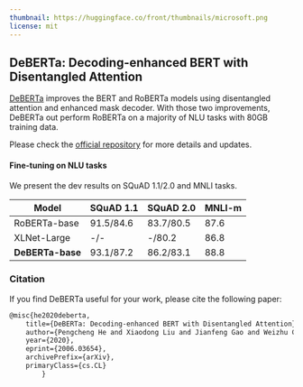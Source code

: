 ```yaml
---
thumbnail: https://huggingface.co/front/thumbnails/microsoft.png
license: mit
---
```


## DeBERTa: Decoding-enhanced BERT with Disentangled Attention

[DeBERTa](https://arxiv.org/abs/2006.03654) improves the BERT and RoBERTa models using disentangled attention and enhanced mask decoder. With those two improvements, DeBERTa out perform RoBERTa on a majority of NLU tasks with 80GB training data. 

Please check the [official repository](https://github.com/microsoft/DeBERTa) for more details and updates.


#### Fine-tuning on NLU tasks

We present the dev results on SQuAD 1.1/2.0 and MNLI tasks.

| Model             | SQuAD 1.1 | SQuAD 2.0 | MNLI-m |
|-------------------|-----------|-----------|--------|
| RoBERTa-base      | 91.5/84.6 | 83.7/80.5 | 87.6   |
| XLNet-Large       | -/-       | -/80.2    | 86.8   |
| **DeBERTa-base**  | 93.1/87.2 | 86.2/83.1 | 88.8   |

### Citation

If you find DeBERTa useful for your work, please cite the following paper:

``` latex
@misc{he2020deberta,
    title={DeBERTa: Decoding-enhanced BERT with Disentangled Attention},
    author={Pengcheng He and Xiaodong Liu and Jianfeng Gao and Weizhu Chen},
    year={2020},
    eprint={2006.03654},
    archivePrefix={arXiv},
    primaryClass={cs.CL}
		}
```

